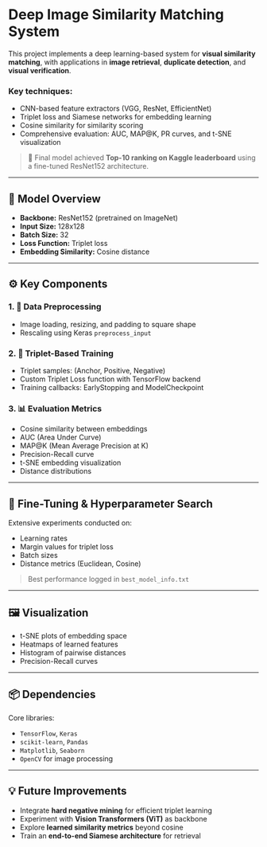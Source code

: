 # Deep Image Similarity Matching System

This project implements a deep learning-based system for **visual similarity matching**, with applications in **image retrieval**, **duplicate detection**, and **visual verification**.

### Key techniques:
- CNN-based feature extractors (VGG, ResNet, EfficientNet)
- Triplet loss and Siamese networks for embedding learning
- Cosine similarity for similarity scoring
- Comprehensive evaluation: AUC, MAP@K, PR curves, and t-SNE visualization

> 🚀 Final model achieved **Top-10 ranking on Kaggle leaderboard** using a fine-tuned ResNet152 architecture.

---

## 🧠 Model Overview
- **Backbone:** ResNet152 (pretrained on ImageNet)
- **Input Size:** 128x128
- **Batch Size:** 32
- **Loss Function:** Triplet loss
- **Embedding Similarity:** Cosine distance

---

## ⚙️ Key Components

### 1. 🔧 Data Preprocessing
- Image loading, resizing, and padding to square shape
- Rescaling using Keras `preprocess_input`

### 2. 🧪 Triplet-Based Training
- Triplet samples: (Anchor, Positive, Negative)
- Custom Triplet Loss function with TensorFlow backend
- Training callbacks: EarlyStopping and ModelCheckpoint

### 3. 📊 Evaluation Metrics
- Cosine similarity between embeddings
- AUC (Area Under Curve)
- MAP@K (Mean Average Precision at K)
- Precision-Recall curve
- t-SNE embedding visualization
- Distance distributions

---

## 🔬 Fine-Tuning & Hyperparameter Search

Extensive experiments conducted on:
- Learning rates
- Margin values for triplet loss
- Batch sizes
- Distance metrics (Euclidean, Cosine)

> Best performance logged in `best_model_info.txt`

---

## 🖼️ Visualization
- t-SNE plots of embedding space
- Heatmaps of learned features
- Histogram of pairwise distances
- Precision-Recall curves

---

## 📦 Dependencies

Core libraries:
- `TensorFlow`, `Keras`
- `scikit-learn`, `Pandas`
- `Matplotlib`, `Seaborn`
- `OpenCV` for image processing

---

## 💡 Future Improvements
- Integrate **hard negative mining** for efficient triplet learning
- Experiment with **Vision Transformers (ViT)** as backbone
- Explore **learned similarity metrics** beyond cosine
- Train an **end-to-end Siamese architecture** for retrieval